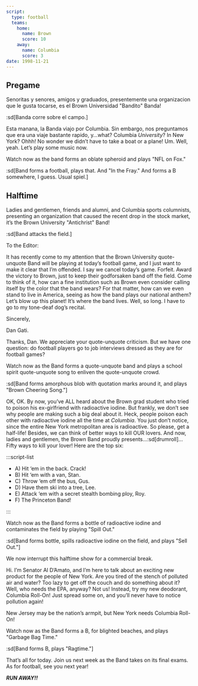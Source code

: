 ```yaml
---
script:
  type: football
  teams:
    home:
      name: Brown
      score: 10
    away:
      name: Columbia
      score: 3
date: 1998-11-21
---
```


## Pregame

Senoritas y senores, amigos y graduados, presentemente una organizacion que le gusta tocarse, es el Brown Universidad "Bandito" Banda!

:sd[Banda corre sobre el campo.]

Esta manana, la Banda viajo por Columbia. Sin embargo, nos preguntamos que era una viaje bastante rapido, y…what? Columbia _University_? In New York? Ohhh! No wonder we didn’t have to take a boat or a plane! Um. Well, yeah. Let’s play some music now.

Watch now as the band forms an oblate spheroid and plays "NFL on Fox."

:sd[Band forms a football, plays that. And "In the Fray." And forms a B somewhere, I guess. Usual spiel.]

## Halftime

Ladies and gentlemen, friends and alumni, and Columbia sports columnists, presenting an organization that caused the recent drop in the stock market, it’s the Brown University "Antichrist" Band!

:sd[Band attacks the field.]

To the Editor:

It has recently come to my attention that the Brown University quote-unquote Band will be playing at today’s football game, and I just want to make it clear that I’m offended. I say we cancel today’s game. Forfeit. Award the victory to Brown, just to keep their godforsaken band off the field. Come to think of it, how can a fine institution such as Brown even consider calling itself by the color that the band wears? For that matter, how can we even stand to live in America, seeing as how the band plays our national anthem? Let’s blow up this planet! It’s where the band lives. Well, so long. I have to go to my tone-deaf dog’s recital.

Sincerely,

Dan Gati.

Thanks, Dan. We appreciate your quote-unquote criticism. But we have one question: do football players go to job interviews dressed as they are for football games?

Watch now as the Band forms a quote-unquote band and plays a school spirit quote-unquote song to enliven the quote-unquote crowd.

:sd[Band forms amorphous blob with quotation marks around it, and plays "Brown Cheering Song."]

OK, OK. By now, you’ve ALL heard about the Brown grad student who tried to poison his ex-girlfriend with radioactive iodine. But frankly, we don’t see why people are making such a big deal about it. Heck, people poison each other with radioactive iodine all the time at _Columbia_. You just don’t notice, since the entire New York metropolitan area is radioactive. So please, get a half-life! Besides, we can think of better ways to kill OUR lovers. And now, ladies and gentlemen, the Brown Band proudly presents…:sd[drumroll]…Fifty ways to kill your lover! Here are the top six:

:::script-list

- A) Hit ‘em in the back. Crack!
- B) Hit ‘em with a van, Stan.
- C) Throw ‘em off the bus, Gus.
- D) Have them ski into a tree, Lee.
- E) Attack ‘em with a secret stealth bombing ploy, Roy.
- F) The Princeton Band!

:::

Watch now as the Band forms a bottle of radioactive iodine and contaminates the field by playing "Spill Out."

:sd[Band forms bottle, spills radioactive iodine on the field, and plays "Sell Out."]

We now interrupt this halftime show for a commercial break.

Hi. I’m Senator Al D’Amato, and I’m here to talk about an exciting new product for the people of New York. Are you tired of the stench of polluted air and water? Too lazy to get off the couch and do something about it? Well, who needs the EPA, anyway? Not us! Instead, try my new deodorant, Columbia Roll-On! Just spread some on, and you’ll never have to notice pollution again!

New Jersey may be the nation’s armpit, but New York needs Columbia Roll-On!

Watch now as the Band forms a B, for blighted beaches, and plays "Garbage Bag Time."

:sd[Band forms B, plays "Ragtime."]

That’s all for today. Join us next week as the Band takes on its final exams. As for football, see you next year!

**_RUN AWAY!!_**
